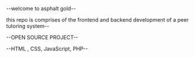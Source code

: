 --welcome to asphalt gold--

this repo is comprises of the frontend and backend development of a peer tutoring system--

--OPEN SOURCE PROJECT--

--HTML , CSS, JavaScript, PHP--
